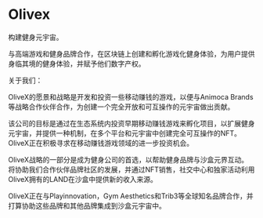 # Olivex

构建健身元宇宙。

与高端游戏和健身品牌合作，在区块链上创建和孵化游戏化健身体验，为用户提供身临其境的健身体验，并赋予他们数字产权。

关于我们：

OliveX的愿景和战略是开发和投资一些移动赚钱的游戏，以便与Animoca Brands等战略合作伙伴合作，为创建一个完全开放和可互操作的元宇宙做出贡献。

该公司的目标是通过在生态系统内投资早期移动赚钱游戏来孵化项目，以扩展健身元宇宙，并提供一种机制，在多个平台和元宇宙中创建完全可互操作的NFT。OliveX正在积极寻求在移动赚钱游戏领域的进一步投资机会。

OliveX战略的一部分是成为健身公司的首选，以帮助健身品牌与沙盒元界互动。将协助我们合作伙伴品牌社区的发展，并通过NFT销售，社交中心和独家活动利用OliveX拥有的LAND在沙盒中提供新的收入来源。

OliveX正在与Playinnovation，Gym Aesthetics和Trib3等全球知名品牌合作，并打算协助这些品牌和其他品牌集成到沙盒元宇宙中。
